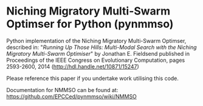 # Niching Migratory Multi-Swarm Optimser for Python (pynmmso)

Python implementation of the Niching Migratory Multi-Swarm Optimser, described
in: "*Running Up Those Hills: Multi-Modal Search with the Niching Migratory Multi-Swarm Optimiser*"
by Jonathan E. Fieldsend published in Proceedings of the IEEE Congress on Evolutionary Computation, 
pages 2593-2600, 2014 (http://hdl.handle.net/10871/15247)

Please reference this paper if you undertake work utilising this code.

Documentation for NMMSO can be found at: https://github.com/EPCCed/pynmmso/wiki/NMMSO



